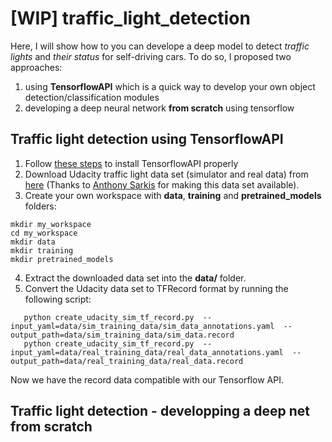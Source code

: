 # [WIP] traffic_light_detection
Here,  I will show how to you can develope a deep model to detect *traffic lights* and *their status* for self-driving cars. To do so, I proposed two approaches:
1) using **TensorflowAPI** which is a quick way to develop your own object detection/classification modules
2) developing a deep neural network **from scratch** using tensorflow

## Traffic light detection using TensorflowAPI
1) Follow [these steps](https://github.com/tensorflow/models/blob/3f78f4cfd21c786c62bf321c07830071027ebb5e/research/object_detection/g3doc/installation.md) to install TensorflowAPI properly
2)  Download Udacity traffic light data set (simulator and real data) from [here](https://drive.google.com/file/d/0B-Eiyn-CUQtxdUZWMkFfQzdObUE/view) (Thanks to [Anthony Sarkis](https://medium.com/@anthony_sarkis) for making this data set available).
3) Create your own workspace with **data**, **training** and **pretrained_models** folders:
```
mkdir my_workspace
cd my_workspace
mkdir data
mkdir training
mkdir pretrained_models
```
4) Extract the downloaded data set into the **data/** folder.
5) Convert the Udacity data set to TFRecord format by running the following script:
```
   python create_udacity_sim_tf_record.py  --input_yaml=data/sim_training_data/sim_data_annotations.yaml  --output_path=data/sim_training_data/sim_data.record
   python create_udacity_sim_tf_record.py  --input_yaml=data/real_training_data/real_data_annotations.yaml  --output_path=data/real_training_data/real_data.record
```

Now we have the record data compatible with our Tensorflow API.

## Traffic light detection - developping  a deep net from scratch

